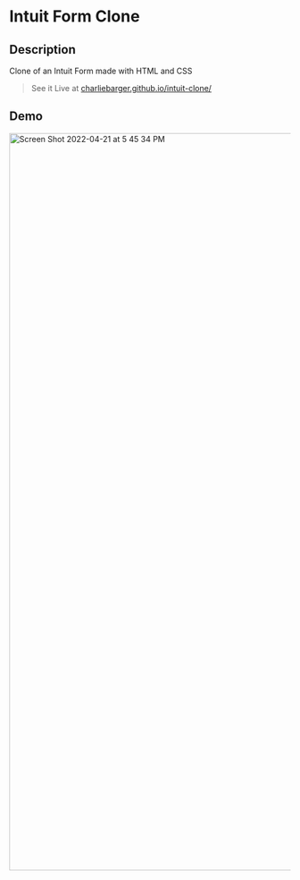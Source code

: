 # Intuit Form Clone

## Description

Clone of an Intuit Form made with HTML and CSS

> See it Live at [charliebarger.github.io/intuit-clone/](charliebarger.github.io/intuit-clone/)

## Demo

<img width="1319" alt="Screen Shot 2022-04-21 at 5 45 34 PM" src="https://user-images.githubusercontent.com/72449213/164568640-b94ddcc9-825a-47df-9b48-a6cc9a759149.png">
